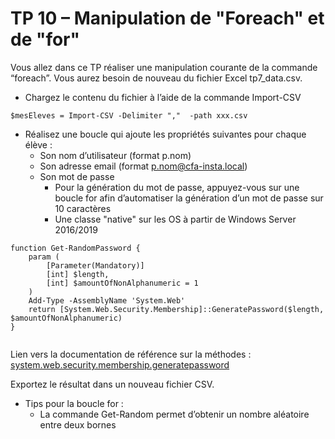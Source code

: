 # TP 10 – Manipulation de "Foreach" et de "for"

Vous allez dans ce TP réaliser une manipulation courante de la commande “foreach”. Vous aurez besoin de nouveau du fichier Excel tp7_data.csv. 

* Chargez le contenu du fichier à l’aide de la commande Import-CSV 
```
$mesEleves = Import-CSV -Delimiter ","  -path xxx.csv 
```

* Réalisez une boucle qui ajoute les propriétés suivantes pour chaque élève : 
  * Son nom d’utilisateur (format p.nom) 
  * Son adresse email (format p.nom@cfa-insta.local) 
  * Son mot de passe 
      * Pour la génération du mot de passe, appuyez-vous sur une boucle for afin d’automatiser la génération d’un mot de passe sur 10 caractères
      * Une classe "native" sur les OS à partir de Windows Server 2016/2019
   
```
function Get-RandomPassword {
    param (
        [Parameter(Mandatory)]
        [int] $length,
        [int] $amountOfNonAlphanumeric = 1
    )
    Add-Type -AssemblyName 'System.Web'
    return [System.Web.Security.Membership]::GeneratePassword($length, $amountOfNonAlphanumeric)
}
 
```
Lien vers la documentation de référence sur la méthodes : [system.web.security.membership.generatepassword](https://learn.microsoft.com/fr-fr/dotnet/api/system.web.security.membership.generatepassword?view=netframework-4.8.1)


Exportez le résultat dans un nouveau fichier CSV. 

* Tips pour la boucle for : 
   * La commande Get-Random permet d’obtenir un nombre aléatoire entre deux bornes 
